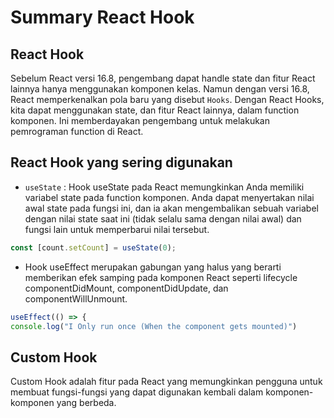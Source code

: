# Summary React Hook

## React Hook

Sebelum React versi 16.8, pengembang dapat handle state dan fitur React lainnya hanya menggunakan komponen kelas. Namun dengan versi 16.8, React memperkenalkan pola baru yang disebut ` Hooks `. Dengan React Hooks, kita dapat menggunakan state, dan fitur React lainnya, dalam function komponen. Ini memberdayakan pengembang untuk melakukan pemrograman function di React.


## React Hook yang sering digunakan

- `useState` : Hook useState pada React memungkinkan Anda memiliki variabel state pada function komponen. Anda dapat menyertakan nilai awal state pada fungsi ini, dan ia akan mengembalikan sebuah variabel dengan nilai state saat ini (tidak selalu sama dengan nilai awal) dan fungsi lain untuk memperbarui nilai tersebut.
``` jsx
const [count.setCount] = useState(0);
```
- Hook useEffect merupakan gabungan yang halus yang berarti memberikan efek samping pada komponen React seperti  lifecycle componentDidMount, componentDidUpdate, dan componentWillUnmount.
``` jsx
useEffect(() => { 
console.log("I Only run once (When the component gets mounted)") 
```

## Custom Hook 
Custom Hook adalah fitur pada React yang memungkinkan pengguna untuk membuat fungsi-fungsi yang dapat digunakan kembali dalam komponen-komponen yang berbeda. 

